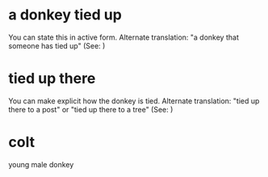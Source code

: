 
# a donkey tied up
You can state this in active form. Alternate translation: "a donkey that someone has tied up" (See: )

# tied up there
You can make explicit how the donkey is tied. Alternate translation: "tied up there to a post" or "tied up there to a tree" (See: )

# colt
young male donkey
